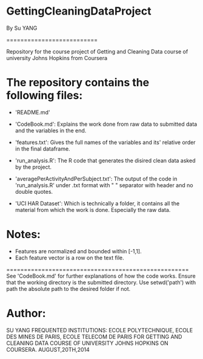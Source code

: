 GettingCleaningDataProject
==========================

By Su YANG

==========================

Repository for the course project of Getting and Cleaning Data course of university Johns Hopkins from Coursera

The repository contains the following files:
====================================================

- 'README.md'

- 'CodeBook.md': Explains the work done from raw data to submitted data and the variables in the end.

- 'features.txt': Gives the full names of the variables and its' relative order in the final dataframe.

- 'run_analysis.R': The R code that generates the disired clean data asked by the project.

- 'averagePerActivityAndPerSubject.txt': The output of the code in 'run_analysis.R' under .txt format with " " separator with header and no double quotes.

- 'UCI HAR Dataset': Which is technically a folder, it contains all the material from which the work is done. Especially the raw data.

Notes: 
======
- Features are normalized and bounded within [-1,1].
- Each feature vector is a row on the text file.

====================================================
See 'CodeBook.md' for further explanations of how the code works. Ensure that the working directory is the submitted directory.
Use setwd('path') with path the absolute path to the desired folder if not.

Author:
=========
SU YANG
FREQUENTED INSTITUTIONS: ECOLE POLYTECHNIQUE, ECOLE DES MINES DE PARIS, ECOLE TELECOM DE PARIS
FOR GETTING AND CLEANING DATA COURSE OF UNIVERSITY JOHNS HOPKINS ON COURSERA.
AUGUST,20TH,2014